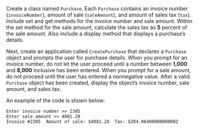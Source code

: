 Create a class named `Purchase`. Each `Purchase` contains an invoice number (`invoiceNumber`), amount of sale (`saleAmount`), and amount of sales tax (`tax`). Include set and get methods for the invoice number and sale amount. Within the set method for the sale amount, calculate the sales tax as **5** percent of the sale amount. Also include a display method that displays a purchase’s details. 

Next, create an application called `CreatePurchase` that declares a `Purchase` object and prompts the user for purchase details. When you prompt for an invoice number, do not let the user proceed until a number between **1,000** and **8,000** inclusive has been entered. When you prompt for a sale amount, do not proceed until the user has entered a nonnegative value. After a valid `Purchase` object has been created, display the object’s invoice number, sale amount, and sales tax. 

An example of the code is shown below:

```
Enter invoice number >> 2385
Enter sale amount >> 4081.28
Invoice #2385  Amount of sale: $4081.28  Tax: $204.06400000000002
```

